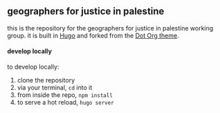 ## geographers for justice in palestine

this is the repository for the geographers for justice in palestine working group. it is built in [Hugo](https://gohugo.io/documentation/) and forked from the [Dot Org theme](https://github.com/cncf/dot-org-hugo-theme).

#### develop locally

to develop locally:
1. clone the repository
2. via your terminal, `cd` into it
3. from inside the repo, `npm install`
4. to serve a hot reload, `hugo server`
